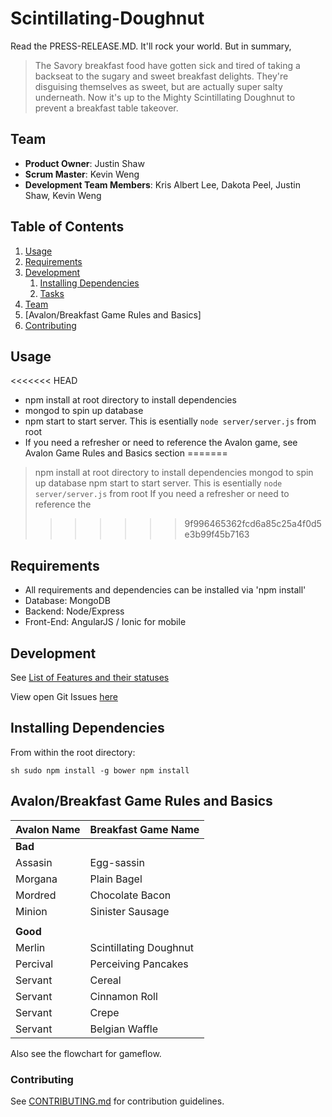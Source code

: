 # Scintillating-Doughnut

Read the PRESS-RELEASE.MD. It'll rock your world. But in summary,
> The Savory breakfast food have gotten sick and tired of taking a backseat to the sugary and sweet breakfast delights. They're disguising themselves as sweet, but are actually super salty underneath. Now it's up to the Mighty Scintillating Doughnut to prevent a breakfast table takeover.

## Team

  - __Product Owner__: Justin Shaw
  - __Scrum Master__: Kevin Weng
  - __Development Team Members__: Kris Albert Lee, Dakota Peel, Justin Shaw, Kevin Weng

## Table of Contents

1. [Usage](#Usage)
1. [Requirements](#requirements)
1. [Development](#development)
    1. [Installing Dependencies](#installing-dependencies)
    1. [Tasks](#tasks)
1. [Team](#team)
1. [Avalon/Breakfast Game Rules and Basics]
1. [Contributing](#contributing)

## Usage

<<<<<<< HEAD
- npm install at root directory to install dependencies
- mongod to spin up database
- npm start to start server. This is esentially `node server/server.js` from root
- If you need a refresher or need to reference the Avalon game, see Avalon Game Rules and Basics section 
=======
> npm install at root directory to install dependencies
> mongod to spin up database
> npm start to start server. This is esentially `node server/server.js` from root
> If you need a refresher or need to reference the 
>>>>>>> 9f996465362fcd6a85c25a4f0d5e3b99f45b7163

## Requirements

- All requirements and dependencies can be installed via 'npm install'
- Database: MongoDB
- Backend: Node/Express
- Front-End: AngularJS / Ionic for mobile

## Development
See [List of Features and their statuses](https://docs.google.com/spreadsheets/d/1hZFleg0Ch8ozMoGU2jeJO_pa8wD1_rQmuTdSgTEbGGM/edit#gid=0)

View open Git Issues [here](https://github.com/scintillating-doughnut/scintillating-doughnut/issues)


## Installing Dependencies

From within the root directory:

`sh
sudo npm install -g bower
npm install
`

## Avalon/Breakfast Game Rules and Basics

| Avalon Name | Breakfast Game Name    |
|-------------|------------------------|
| **Bad**     |                        |
| Assasin     | Egg-sassin             |
| Morgana     | Plain Bagel            |
| Mordred     | Chocolate Bacon        |
| Minion      | Sinister Sausage       |
|             |                        |
| **Good**    |                        |
| Merlin      | Scintillating Doughnut |
| Percival    | Perceiving Pancakes    |
| Servant     | Cereal                 |
| Servant     | Cinnamon Roll          |
| Servant     | Crepe                  |
| Servant     | Belgian Waffle         |

Also see the flowchart for gameflow. 

### Contributing

See [CONTRIBUTING.md](CONTRIBUTING.md) for contribution guidelines.
